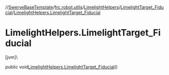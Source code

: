 //[SwerveBaseTemplate](../../../../index.md)/[frc.robot.utils](../../index.md)/[LimelightHelpers](../index.md)/[LimelightTarget_Fiducial](index.md)/[LimelightHelpers.LimelightTarget_Fiducial](-limelight-helpers.-limelight-target_-fiducial.md)

# LimelightHelpers.LimelightTarget_Fiducial

[jvm]\

public void[LimelightHelpers.LimelightTarget_Fiducial](-limelight-helpers.-limelight-target_-fiducial.md)()
